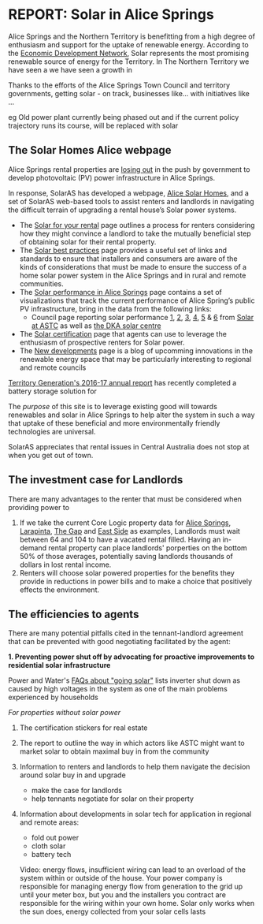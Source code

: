 # REPORT: Solar in Alice Springs

Alice Springs and the Northern Territory is benefitting from a high degree of enthusiasm and support for the uptake of renewable energy. According to the [Economic Development Network](https://edf.nt.gov.au/developing-sectors/renewable-energy), Solar represents the most promising renewable source of energy for the Territory. In The Northern Territory we have seen a  we have seen a growth in 

Thanks to the efforts of the Alice Springs Town Council and territory governments,  getting solar - on track, businesses like... with initiatives like ... 

eg
Old power plant currently being phased out and if the current policy trajectory runs its course, will be replaced with solar


## The Solar Homes Alice webpage

Alice Springs rental properties are [losing out](http://www.abc.net.au/news/science/2018-02-18/how-can-renters-get-solar-panels/9409098) in the push by government to develop photovoltaic (PV) power infrastructure in Alice Springs. 

In response, SolarAS has developed a webpage, [Alice Solar Homes](), and a set of SolarAS web-based tools to assist renters and landlords in navigating the difficult terrain of upgrading a rental house’s Solar power systems.

- The [Solar for your rental]() page outlines a process for renters considering how they might convince a landlord to take the mutually beneficial step of obtaining solar for their rental property.
- The [Solar best practices]() page provides a useful set of links and standards to ensure that installers and consumers are aware of the kinds of considerations that must be made to ensure the success of a home solar power system in the Alice Springs and in rural and remote communities.
- The [Solar performance in Alice Springs]() page contains a set of visualizations that track the current performance of Alice Spring’s public PV infrastructure, bring in the data from the following links:
    - Council page reporting solar performance [1](https://www.sunnyportal.com/Templates/PublicPage.aspx?page=ca218db4-b305-4138-8073-b9f660eeb064), [2](https://www.sunnyportal.com/Templates/PublicPage.aspx?page=cc8d784d-a31f-404b-aff0-68ab19d6e6df), [3](https://www.sunnyportal.com/Templates/PublicPage.aspx?page=d41ab8eb-6e3b-4a50-849d-bea786556fe3), [4](https://www.sunnyportal.com/Templates/PublicPage.aspx?page=6883b873-18aa-47f8-8820-022e4b336b73), [5](https://www.sunnyportal.com/Templates/PublicPage.aspx?page=52bc9793-258f-44b7-98f0-78662c4b0031) & [6](https://www.sunnyportal.com/Templates/PublicPage.aspx?page=d8eb700f-830e-44fd-9563-d6f943756834) from [Solar at ASTC](http://www.alicesprings.nt.gov.au/council/solar-energy-council) as well as [the DKA solar centre](http://dkasolarcentre.com.au/locations/alice-springs/graphs)
- The [Solar certification]() page that agents can use to leverage the enthusiasm of prospective renters for Solar power. 
- The [New developments]() page is a blog of upcomming innovations in the renewable energy space that may be particularly interesting to regional and remote councils 

[Territory Generation's 2016-17 annual report](http://territorygeneration.com.au/wp-content/uploads/2017/10/TerritoryGeneration_AnnualReport_2017_web.pdf) has recently completed a battery storage solution for 

The *purpose* of this site is to leverage existing good will towards renewables and solar in Alice Springs to help alter the system in such a way that uptake of these beneficial and more environmentally friendly technologies are universal. 

SolarAS appreciates that rental issues in Central Australia does not stop at when you get out of town.

## The investment case for Landlords

There are many advantages to the renter that must be considered when providing power to 

1. If we take the current Core Logic property data for [Alice Springs](https://www.yourinvestmentpropertymag.com.au/top-suburbs/nt-0870-alice-springs.aspx), [Larapinta](https://www.yourinvestmentpropertymag.com.au/top-suburbs/nt-0870-larapinta.aspx), [The Gap](https://www.yourinvestmentpropertymag.com.au/top-suburbs/nt-0870-the-gap.aspx) and [East Side](https://www.yourinvestmentpropertymag.com.au/top-suburbs/nt-0870-east-side.aspx) as examples, Landlords must wait between 64 and 104 to have a vacated rental filled. Having an in-demand rental property can place landlords' porperties on the bottom 50% of those averages, potentially saving landlords thousands of dollars in lost rental income. 
2. Renters will choose solar powered properties for the benefits they provide in reductions in power bills and to make a choice that positively effects the environment. 

## The efficiencies to agents

There are many potential pitfalls cited in the tennant-landlord agreement that can be prevented with good negotiating facilitated by the agent:

**1. Preventing power shut off by advocating for proactive improvements to residential solar infrastructure**

Power and Water's [FAQs about "going solar"](https://www.powerwater.com.au/sustainability_and_environment/photovoltaic_pv_solar_systems/going_solar_faqs)
lists inverter shut down as caused by high voltages in the system as one of the main problems experienced by households 

*For properties without solar power* 




1. The certification stickers for real estate
2. The report to outline the way in which actors like ASTC might want to market solar to obtain maximal buy in from the community
3. Information to renters and landlords to help them navigate the decision around solar buy in and upgrade
    - make the case for landlords
    - help tennants negotiate for solar on their property
4. Information about developments in solar tech for application in regional and remote areas:
    - fold out power
    - cloth solar
    - battery tech

    Video: energy flows, insufficient wiring can lead to an overload of the system within or outside of the house. Your power company is responsible for managing energy flow from generation to the grid up until your meter box, but you and the installers you contract are responsible for the wiring within your own home.
    Solar only works when the sun does, energy collected from your solar cells lasts

